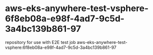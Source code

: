 # aws-eks-anywhere-test-vsphere-6f8eb08a-e98f-4ad7-9c5d-3a4bc139b861-97
repository for use with E2E test job aws-eks-anywhere-test-vsphere:6f8eb08a-e98f-4ad7-9c5d-3a4bc139b861-97
